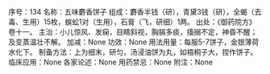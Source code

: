 序号：134
名称：五味麝香饼子
组成：麝香半钱（研），青黛3钱（研），全蝎（去毒、生用）15枚，蜈蚣1对（生用），石膏（飞，研细）1两。
出处：《御药院方》卷十一。
主治：小儿惊风、发痫，目睛斜视，胸膈多痰，搐搦不定，神昏不醒；及变蒸温壮不解。
加减：None
功效：None
用法用量：每服5-7饼子，金银薄荷水化下。
制备方法：上为细末，研匀，汤浸油饼为丸，如梧桐子大，捏作饼子。
临床应用：None
各家论述：None
用药禁忌：None
附注：None
